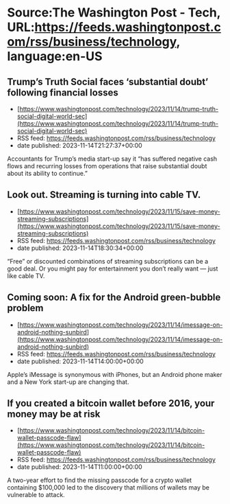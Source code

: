 # Source:The Washington Post - Tech, URL:https://feeds.washingtonpost.com/rss/business/technology, language:en-US

## Trump’s Truth Social faces ‘substantial doubt’ following financial losses
 - [https://www.washingtonpost.com/technology/2023/11/14/trump-truth-social-digital-world-sec](https://www.washingtonpost.com/technology/2023/11/14/trump-truth-social-digital-world-sec)
 - RSS feed: https://feeds.washingtonpost.com/rss/business/technology
 - date published: 2023-11-14T21:27:37+00:00

Accountants for Trump’s media start-up say it “has suffered negative cash flows and recurring losses from operations that raise substantial doubt about its ability to continue.”

## Look out. Streaming is turning into cable TV.
 - [https://www.washingtonpost.com/technology/2023/11/15/save-money-streaming-subscriptions](https://www.washingtonpost.com/technology/2023/11/15/save-money-streaming-subscriptions)
 - RSS feed: https://feeds.washingtonpost.com/rss/business/technology
 - date published: 2023-11-14T18:30:34+00:00

“Free” or discounted combinations of streaming subscriptions can be a good deal. Or you might pay for entertainment you don’t really want — just like cable TV.

## Coming soon: A fix for the Android green-bubble problem
 - [https://www.washingtonpost.com/technology/2023/11/14/imessage-on-android-nothing-sunbird](https://www.washingtonpost.com/technology/2023/11/14/imessage-on-android-nothing-sunbird)
 - RSS feed: https://feeds.washingtonpost.com/rss/business/technology
 - date published: 2023-11-14T14:00:00+00:00

Apple’s iMessage is synonymous with iPhones, but an Android phone maker and a New York start-up are changing that.

## If you created a bitcoin wallet before 2016, your money may be at risk
 - [https://www.washingtonpost.com/technology/2023/11/14/bitcoin-wallet-passcode-flaw](https://www.washingtonpost.com/technology/2023/11/14/bitcoin-wallet-passcode-flaw)
 - RSS feed: https://feeds.washingtonpost.com/rss/business/technology
 - date published: 2023-11-14T11:00:00+00:00

A two-year effort to find the missing passcode for a crypto wallet containing $100,000 led to the discovery that millions of wallets may be vulnerable to attack.

